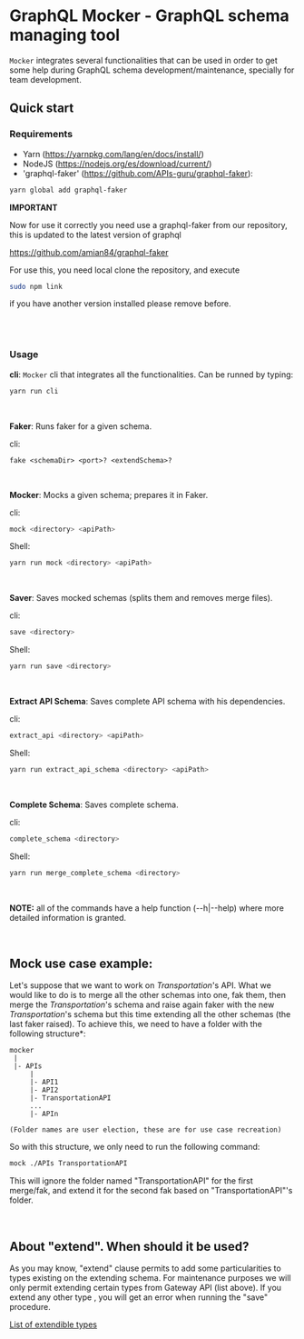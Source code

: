 # GraphQL Mocker - GraphQL schema managing tool

`Mocker` integrates several functionalities that can be used in order to get some help during GraphQL schema development/maintenance, specially for team development.


## Quick start
### Requirements

- Yarn (https://yarnpkg.com/lang/en/docs/install/)
- NodeJS (https://nodejs.org/es/download/current/)
- 'graphql-faker' (https://github.com/APIs-guru/graphql-faker):


```sh
yarn global add graphql-faker
```

**IMPORTANT**

Now for use it correctly you need use a graphql-faker from our repository, this is updated to the latest version of graphql

https://github.com/amian84/graphql-faker

For use this, you need local clone the repository, and execute 
```sh
sudo npm link
```
if you have another version installed please remove before. 


<br/>
<br/>

### Usage
**cli**:  `Mocker` cli that integrates all the functionalities. Can be runned by typing:
```sh
yarn run cli
```
<br/>

**Faker**: Runs faker for a given schema.

cli:
```
fake <schemaDir> <port>? <extendSchema>?
```

<br/>

**Mocker**: Mocks a given schema; prepares it in Faker.

cli:
```sh
mock <directory> <apiPath>
```
Shell:
```sh
yarn run mock <directory> <apiPath>
```

<br/>

**Saver**: Saves mocked schemas (splits them and removes merge files).

cli:
```sh
save <directory>
```
Shell:
```sh
yarn run save <directory>
```
<br/>

**Extract API Schema**: Saves complete API schema with his dependencies.

cli:
```sh
extract_api <directory> <apiPath>
```
Shell:
```sh
yarn run extract_api_schema <directory> <apiPath>
```
<br/>

**Complete Schema**: Saves complete schema.

cli:
```sh
complete_schema <directory>
```
Shell:
```sh
yarn run merge_complete_schema <directory>
```
<br/>

**NOTE:** all of the commands have a help function (--h|--help) where more detailed information is granted.

<br/>

## Mock use case example:
Let's suppose that we want to work on *Transportation*'s API. What we would like to do is to merge all the other schemas into one, fak them, then merge the *Transportation*'s schema and raise again faker with the new *Transportation*'s schema but this time extending all the other schemas (the last faker raised). To achieve this, we need to have a folder with the following structure*:

```
mocker
 |
 |- APIs
     |
     |- API1
     |- API2
     |- TransportationAPI
     ...
     |- APIn

(Folder names are user election, these are for use case recreation)
```

So with this structure, we only need to run the following command:
```sh
mock ./APIs TransportationAPI
```

This will ignore the folder named "TransportationAPI" for the first merge/fak, and 
extend it for the second fak based on "TransportationAPI"'s folder.

<br/>

## About "extend". When should it be used?
As you may know, "extend" clause permits to add some particularities to types existing on the extending schema. For maintenance purposes we will only permit extending certain types from Gateway API (list above). If you extend any other type , you will get an error when running the "save" procedure.
<br/>

[List of extendible types](sourceFile.js)
